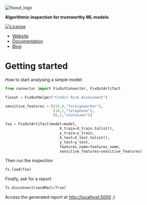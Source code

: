 <img alt="fixout_logo" src="https://asilvaguilherme4.files.wordpress.com/2023/08/fixout-1.png?w=128">

<b>Algorithmic inspection for trustworthy ML models</b>

[![License](https://img.shields.io/badge/License-Apache_2.0-blue.svg)](https://github.com/fixouttech/fixout/blob/main/LICENSE)

<ul>
  <li><a href="https://fixout.fr" target="_blank" rel="noopener">Website</a></li>
  <li><a href="https://fixouttech.github.io/fixout_api_docs" target="_blank" rel="noopener">Documentation</a></li>
  <li><a href="https://fixout.fr/blog/" target="_blank" rel="noopener">Blog</a></li>
</ul>

# Getting started

How to start analysing a simple model:


```python
from connector import FixOutConnector, FixOutArtifact

fixout = FixOutHelper("Credit Risk Assessment") 

sensitive_features = [(19,0,"foreignworker"), 
                      (18,1,"telephone"), 
                      (8,2,"statussex")] 

fxa = FixOutArtifact(model=model,
                         X_train=X_train.tolist(), 
                         y_train=y_train,
                         X_test=X_test.tolist(),
                         y_test=y_test,
                         features_name=features_name,
                         sensitive_features=sensitive_features)


```

Then run the inspection
```python
fx.load(fxa)
```

Finally, ask for a report.
```python
fx.disconnect(sendMail=True)
```


Access the generated report at <a href="http://localhost:5000" target="_blank" rel="noopener">http://localhost:5000</a> ;)
